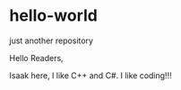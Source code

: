 # hello-world
just another repository

Hello Readers,

Isaak here, I like C++ and C#.
I like coding!!!
